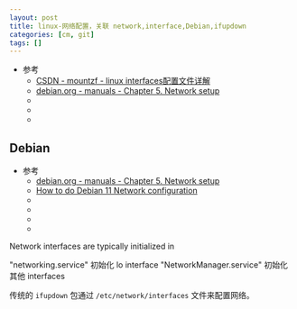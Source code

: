 ```yaml
---
layout: post
title: linux-网络配置，关联 network,interface,Debian,ifupdown
categories: [cm, git]
tags: []
---
```


* 参考
  * [CSDN - mountzf - linux interfaces配置文件详解](https://blog.csdn.net/mountzf/article/details/52035499)
  * [debian.org - manuals - Chapter 5. Network setup](https://www.debian.org/doc/manuals/debian-reference/ch05.en.html)
  * []()
  * []()
  * []()




## Debian


* 参考
  * [debian.org - manuals - Chapter 5. Network setup](https://www.debian.org/doc/manuals/debian-reference/ch05.en.html)
  * [How to do Debian 11 Network configuration](https://linuxhint.com/network-configuration-debian/)
  * []()
  * []()
  * []()
  * []()

Network interfaces are typically initialized in 

"networking.service" 初始化 lo interface
"NetworkManager.service" 初始化其他 interfaces

传统的 `ifupdown` 包通过 `/etc/network/interfaces` 文件来配置网络。












